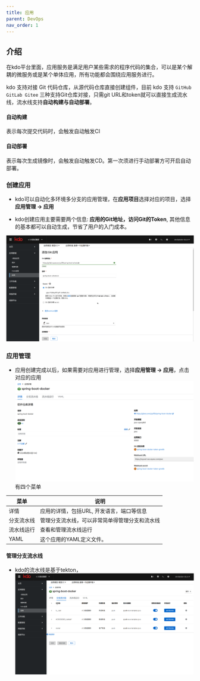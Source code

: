 ```yaml
---
title: 应用
parent: DevOps
nav_order: 1
---
```


## 介绍 
在kdo平台里面，应用服务是满足用户某些需求的程序代码的集合，可以是某个解耦的微服务或是某个单体应用，所有功能都会围绕应用服务进行。

kdo 支持对接 Git 代码仓库，从源代码仓库直接创建组件，目前 kdo 支持 `GitHub GitLab Gitee` 三种支持Git仓库对接，只需git URL和token就可以直接生成流水线，流水线支持**自动构建与自动部署**。

#### 自动构建

表示每次提交代码时，会触发自动触发CI

#### 自动部署

表示每次生成镜像时，会触发自动触发CD。第一次须进行手动部署方可开启自动部署。


### 创建应用

- kdo可以自动化多环境多分支的应用管理，在**应用项目**选择对应的项目，选择**应用管理 -> 应用**

- kdo创建应用主要需要两个信息: **应用的Git地址，访问Git的Token**, 其他信息的基本都可以自动生成，节省了用户的入门成本。

![创建应用](imgs/createApplication.gif)

### 应用管理

- 应用创建完成以后，如果需要对应用进行管理，选择**应用管理 -> 应用**，点击对应的应用
![应用信息](imgs/repositoryInfo.png)
有四个菜单

| 菜单    | 说明                      |
|-------|-------------------------|
| 详情    | 应用的详情，包括URL, 开发语言，端口等信息 |
| 分支流水线 | 管理分支流水线，可以非常简单得管理分支和流水线 |
| 流水线运行 | 查看和管理流水线运行              |
| YAML  | 这个应用的YAML定义文件。          |

#### 管理分支流水线
- kdo的流水线是基于tekton，
![管理分支流水线](imgs/manageBranch.gif)